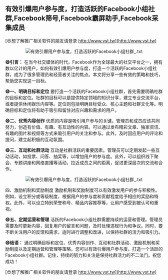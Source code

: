 ## **有效引爆用户参与度，打造活跃的Facebook小组社群,Facebook筛号,Facebook霸屏助手,Facebook采集成员**

[😍想了解推广相关软件的朋友请登录 http://www.vst.tw](http://www.vst.tw)

 <center><img src="https://vst.tw/MP4/tuiguang/png/1.png" alt="有效引爆用户参与度，打造活跃的Facebook小组社群_.txt"></center>

**😄引言：**
在当今社交媒体的时代，Facebook作为全球最大的社交平台之一，拥有数以亿计的用户。如何有效引爆用户参与度，打造一个活跃的Facebook小组社群，成为了很多管理员和经营者关注的焦点。本文将分享一些有效的策略和技巧，帮助您实现这一目标。

**😄一、明确目标和定位**
要打造一个活跃的Facebook小组社群，首先需要明确社群的目标和定位。社群的目标可以是提供特定领域的知识分享，建立专业交流平台，或者提供休闲娱乐内容等。定位则包括明确目标受众、核心主题和社群文化等。明确目标和定位将有助于吸引和留住对应兴趣和需求的用户。

**😄二、优秀内容创作**
优质的内容是吸引用户参与的关键。管理员和成员应该共同努力，创造有价值、有趣、有互动性的内容。可以通过发布精彩文章、独家资讯、有趣的图片和视频等方式来吸引用户的关注和参与。此外，及时回应用户的评论和提问，建立起积极的互动氛围。

**😄三、互动和社群活动**
互动是社群活跃的重要因素。管理员可以定期发起一些互动活动，如投票、问答、抽奖等，以增加用户的参与度。此外，可以组织线下聚会、专题讲座和网络直播等活动，拉近成员之间的距离，促进更深层次的交流和合作。

 <center><img src="https://vst.tw/MP4/tuiguang/png/7.png" alt="有效引爆用户参与度，打造活跃的Facebook小组社群_.txt"></center>

四、激励机制和奖励制度
激励机制和奖励制度可以有效激发用户的参与积极性。例如，设立积分或等级制度，根据用户的参与度和贡献程度给予相应的奖励和特权。此外，可以设立特别荣誉称号、精品内容推荐等，让用户感受到被认可和重视。

**😄五、定期运营和管理**
活跃的Facebook小组社群需要持续的运营和管理。管理员需要及时更新内容，回复用户的留言和问题，及时处理违规行为和争议。同时，要不断关注用户的反馈和需求，适时进行调整和改进，以保持社群的活力和吸引力。

**😄结语：**
通过明确目标和定位、优秀内容创作、互动和社群活动、激励机制和奖励制度以及定期运营和管理等策略，您可以有效引爆用户参与度，打造一个活跃的Facebook小组社群。记住，持续的努力和关注是保持社群活力的不二法门。祝您成功！

[😍想了解推广相关软件的朋友请登录 http://www.vst.tw](http://www.vst.tw)



